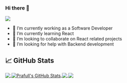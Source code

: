 ### Hi there 👋
![](https://komarev.com/ghpvc/?username=praguru14&color=green)

- 🔭 I’m currently working as a Software Developer
- 🌱 I’m currently learning React
- 👯 I’m looking to collaborate on React related projects
- 🤔 I’m looking for help with Backend development

<!-- [![Anurag's GitHub stats](https://github-readme-stats.vercel.app/api?username=praguru14)](https://github.com/anuraghazra/github-readme-stats) -->
## &#x1f4c8; GitHub Stats

<a href="https://github.com/praguru14/praguru14">
  <img align="center" src="https://github-readme-stats.vercel.app/api/top-langs/?username=praguru14&hide=java,html,tex&title_color=ffffff&text_color=c9cacc&icon_color=2bbc8a&bg_color=1d1f21&langs_count=3" />
</a>
<a href="https://github.com/praguru14/praguru14">
  <img align="center" src="https://github-readme-stats.vercel.app/api?username=praguru14&show_icons=true&line_height=27&count_private=true&title_color=ffffff&text_color=c9cacc&icon_color=2bbc8a&bg_color=1d1f21" alt="Prafull's GitHub Stats" />
</a>

<a href="https://github.com/praguru14/aits">
  <img align="center" src="https://github-readme-stats.vercel.app/api/pin/?username=praguru14&repo=aits&title_color=ffffff&text_color=c9cacc&icon_color=2bbc8a&bg_color=1d1f21" />
</a>


<a href="https://github.com/praguru14/news">
  <img align="center" src="https://github-readme-stats.vercel.app/api/pin/?username=praguru14&repo=news&title_color=ffffff&text_color=c9cacc&icon_color=2bbc8a&bg_color=1d1f21" />
</a>  

<!--
**praguru14/praguru14** is a ✨ _special_ ✨ repository because its `README.md` (this file) appears on your GitHub profile.

Here are some ideas to get you started:




-->
